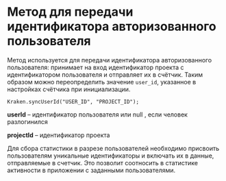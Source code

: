 # Метод для передачи идентификатора авторизованного пользователя

Метод используется для передачи идентификатора авторизованного пользователя: принимает на вход идентификатор проекта с идентификатором пользователя и отправляет их в счётчик. Таким образом можно переопределить значение `user_id`, указанное в настройках счётчика при инициализации.

`Kraken.syncUserId("USER_ID", "PROJECT_ID");`

**userId** – идентификатор пользователя или null , если человек разлогинился

**projectId** – идентификатор проекта

Для сбора статистики в разрезе пользователей необходимо присвоить пользователям уникальные идентификаторы и включать их в данные, отправляемые в счетчик. Это позволит соотносить в статистике активности в приложении с заданными пользователями.
